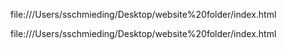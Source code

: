 file:///Users/sschmieding/Desktop/website%20folder/index.html

file:///Users/sschmieding/Desktop/website%20folder/index.html
